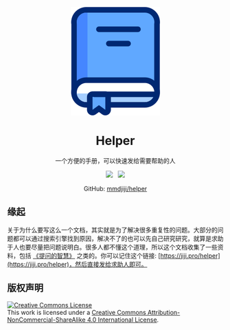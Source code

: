 <div align="center">

<img src="docs/assets/favicon.png" />

<h1>Helper</h1>

一个方便的手册，可以快速发给需要帮助的人

<a href="https://jiji.pro/helper/"><img src="https://shields.io/badge/Read-Now-blue?style=for-the-badge&color=blue" /></a> &nbsp; 
<a href="http://creativecommons.org/licenses/by-nc-sa/4.0/"><img src="https://shields.io/badge/License-BY--NC--SA--4.0-white?style=for-the-badge&color=green"></a>

GitHub: <a href="https://github.com/mmdjiji/helper">mmdjiji/helper</a>

</div>

## 缘起
关于为什么要写这么一个文档，其实就是为了解决很多重复性的问题。大部分的问题都可以通过搜索引擎找到原因，解决不了的也可以先自己研究研究，就算是求助于人也要尽量把问题说明白。很多人都不懂这个道理，所以这个文档收集了一些资料，包括 [《提问的智慧》](https://github.com/ryanhanwu/How-To-Ask-Questions-The-Smart-Way) 之类的。你可以记住这个链接: [https://jiji.pro/helper](https://jiji.pro/helper)，然后直接发给求助人即可。


## 版权声明
<a rel="license" href="http://creativecommons.org/licenses/by-nc-sa/4.0/"><img alt="Creative Commons License" style="border-width:0" src="https://i.creativecommons.org/l/by-nc-sa/4.0/88x31.png" /></a><br />This work is licensed under a <a rel="license" href="http://creativecommons.org/licenses/by-nc-sa/4.0/">Creative Commons Attribution-NonCommercial-ShareAlike 4.0 International License</a>.
